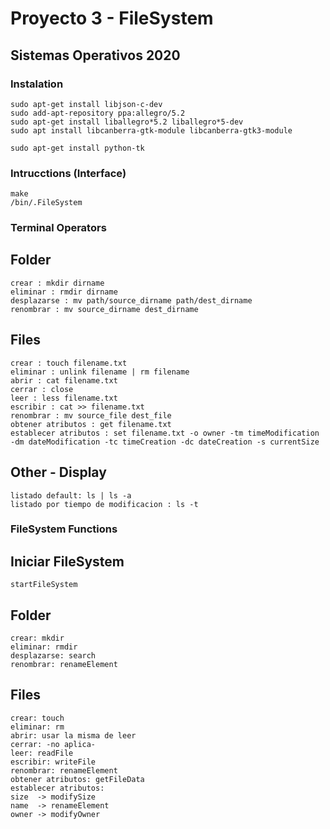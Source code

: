 # Proyecto 3 - FileSystem
## Sistemas Operativos 2020

### Instalation
    sudo apt-get install libjson-c-dev
    sudo add-apt-repository ppa:allegro/5.2
    sudo apt-get install liballegro*5.2 liballegro*5-dev
    sudo apt install libcanberra-gtk-module libcanberra-gtk3-module

    sudo apt-get install python-tk

### Intrucctions (Interface)
    make
    /bin/.FileSystem

### Terminal Operators
## Folder
    crear : mkdir dirname
    eliminar : rmdir dirname
    desplazarse : mv path/source_dirname path/dest_dirname
    renombrar : mv source_dirname dest_dirname

## Files
    crear : touch filename.txt
    eliminar : unlink filename | rm filename
    abrir : cat filename.txt
    cerrar : close
    leer : less filename.txt
    escribir : cat >> filename.txt
    renombrar : mv source_file dest_file
    obtener atributos : get filename.txt
    establecer atributos : set filename.txt -o owner -tm timeModification -dm dateModification -tc timeCreation -dc dateCreation -s currentSize

## Other - Display
    listado default: ls | ls -a
    listado por tiempo de modificacion : ls -t

### FileSystem Functions
## Iniciar FileSystem
    startFileSystem

## Folder
    crear: mkdir
    eliminar: rmdir
    desplazarse: search
    renombrar: renameElement

## Files
    crear: touch
    eliminar: rm
    abrir: usar la misma de leer
    cerrar: -no aplica-
    leer: readFile
    escribir: writeFile
    renombrar: renameElement
    obtener atributos: getFileData
    establecer atributos: 
	size  -> modifySize
	name  -> renameElement
	owner -> modifyOwner
